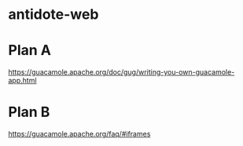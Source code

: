 # antidote-web

# Plan A

https://guacamole.apache.org/doc/gug/writing-you-own-guacamole-app.html

# Plan B

https://guacamole.apache.org/faq/#iframes
